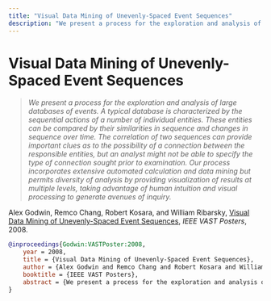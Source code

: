 ```yaml
---
title: "Visual Data Mining of Unevenly-Spaced Event Sequences"
description: "We present a process for the exploration and analysis of large databases of events. A typical database is characterized by the sequential actions of a number of individual entities. These entities can be compared by their similarities in sequence and changes in sequence over time. The correlation of two sequences can provide important clues as to the possibility of a connection between the responsible entities, but an analyst might not be able to specify the type of connection sought prior to examination. Our process incorporates extensive automated calculation and data mining but permits diversity of analysis by providing visualization of results at multiple levels, taking advantage of human intuition and visual processing to generate avenues of inquiry."
---
```


# Visual Data Mining of Unevenly-Spaced Event Sequences

> _We present a process for the exploration and analysis of large databases of events. A typical database is characterized by the sequential actions of a number of individual entities. These entities can be compared by their similarities in sequence and changes in sequence over time. The correlation of two sequences can provide important clues as to the possibility of a connection between the responsible entities, but an analyst might not be able to specify the type of connection sought prior to examination. Our process incorporates extensive automated calculation and data mining but permits diversity of analysis by providing visualization of results at multiple levels, taking advantage of human intuition and visual processing to generate avenues of inquiry._

Alex Godwin, Remco Chang, Robert Kosara, and William Ribarsky, <a href="https://media.eagereyes.org/papers/2008/Godwin-VASTPoster-2008.pdf" target="_blank">Visual Data Mining of Unevenly-Spaced Event Sequences</a>, _IEEE VAST Posters_, 2008.


```bibtex
@inproceedings{Godwin:VASTPoster:2008,
	year = 2008,
	title = {Visual Data Mining of Unevenly-Spaced Event Sequences},
	author = {Alex Godwin and Remco Chang and Robert Kosara and William Ribarsky},
	booktitle = {IEEE VAST Posters},
	abstract = {We present a process for the exploration and analysis of large databases of events. A typical database is characterized by the sequential actions of a number of individual entities. These entities can be compared by their similarities in sequence and changes in sequence over time. The correlation of two sequences can provide important clues as to the possibility of a connection between the responsible entities, but an analyst might not be able to specify the type of connection sought prior to examination. Our process incorporates extensive automated calculation and data mining but permits diversity of analysis by providing visualization of results at multiple levels, taking advantage of human intuition and visual processing to generate avenues of inquiry.},
}
```

